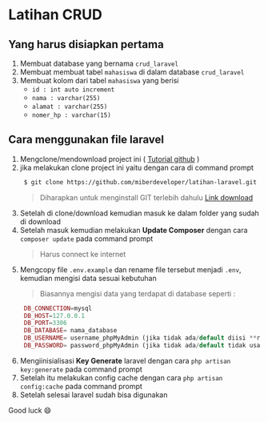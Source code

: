 # Latihan CRUD

## Yang harus disiapkan pertama

1. Membuat database yang bernama `crud_laravel`
2. Membuat membuat tabel `mahasiswa` di dalam database `crud_laravel`
3. Membuat kolom dari tabel `mahasiswa` yang berisi 
   - `id : int auto increment`
   - `nama : varchar(255)`
   - `alamat : varchar(255)`
   - `nomer_hp : varchar(15)`


## Cara menggunakan file laravel
1. Mengclone/mendownload project ini ( [Tutorial github](https://www.petanikode.com/tutorial/git/) )
2. jika melakukan clone project ini yaitu dengan cara di command prompt
   ```bash
    $ git clone https://github.com/miberdeveloper/latihan-laravel.git
   ```
   > Diharapkan untuk menginstall GIT terlebih dahulu [Link download](https://git-scm.com/downloads)
3. Setelah di clone/download kemudian masuk ke dalam folder yang sudah di download
4. Setelah masuk kemudian melakukan **Update Composer** dengan cara `composer update` pada command prompt
   > Harus connect ke internet
5. Mengcopy file `.env.example` dan rename file tersebut menjadi `.env`, kemudian mengisi data sesuai kebutuhan
   > Biasannya mengisi data yang terdapat di database seperti :  
   ```php
    DB_CONNECTION=mysql
    DB_HOST=127.0.0.1
    DB_PORT=3306
    DB_DATABASE= nama_database
    DB_USERNAME= username_phpMyAdmin (jika tidak ada/default diisi **root**)
    DB_PASSWORD= password_phpMyAdmin (jika tidak ada/default tidak usah diisi/kosong)
   ```
6. Mengiinisialisasi **Key Generate** laravel dengan cara `php artisan key:generate` pada command prompt
7. Setelah itu melakukan config cache dengan cara `php artisan config:cache` pada command prompt
8. Setelah selesai laravel sudah bisa digunakan

Good luck :smile:
